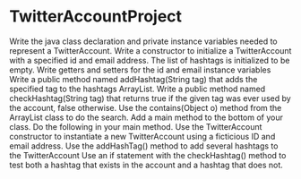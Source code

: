 # TwitterAccountProject
Write the java class declaration and private instance variables needed to represent a TwitterAccount.
Write a constructor to initialize a TwitterAccount with a specified id and email address. The list of hashtags is initialized to be empty.
Write getters and setters for the id and email instance variables
Write a public method named addHashtag(String tag) that adds the specified tag to the hashtags ArrayList.
Write a public method named checkHashtag(String tag) that returns true if the given tag was ever used by the account, false otherwise. Use the contains(Object o) method from the ArrayList class to do the search.
Add a main method to the bottom of your class. Do the following in your main method.
Use the TwitterAccount constructor to instantiate a new TwitterAccount using a ficticious ID and email address.
Use the addHashTag() method to add several hashtags to the TwitterAccount
Use an if statement with the checkHashtag() method to test both a hashtag that exists in the account and a hashtag that does not.
